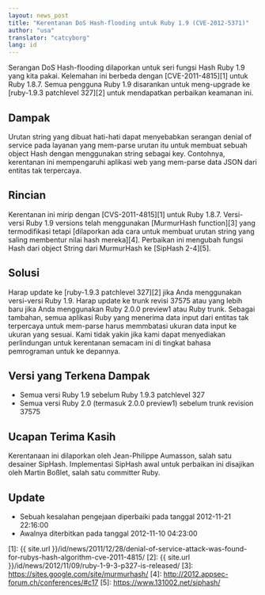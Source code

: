 ```yaml
---
layout: news_post
title: "Kerentanan DoS Hash-flooding untuk Ruby 1.9 (CVE-2012-5371)"
author: "usa"
translator: "catcyborg"
lang: id
---
```


Serangan DoS Hash-flooding dilaporkan untuk seri fungsi Hash Ruby 1.9 yang
kita pakai. Kelemahan ini berbeda dengan [CVE-2011-4815][1] untuk
Ruby 1.8.7. Semua pengguna Ruby 1.9 disarankan untuk meng-upgrade ke [ruby-1.9.3
patchlevel 327][2] untuk mendapatkan perbaikan keamanan ini.

## Dampak

Urutan string yang dibuat hati-hati dapat menyebabkan serangan denial of service
pada layanan yang mem-parse urutan itu untuk membuat sebuah object Hash dengan
menggunakan string sebagai key. Contohnya, kerentanan ini mempengaruhi aplikasi
web yang mem-parse data JSON dari entitas tak terpercaya.

## Rincian

Kerentanan ini mirip dengan [CVS-2011-4815][1] untuk Ruby 1.8.7. Versi-versi Ruby
1.9 versions telah menggunakan [MurmurHash function][3] yang termodifikasi tetapi
[dilaporkan ada cara untuk membuat urutan string yang saling membentur nilai
hash mereka][4]. Perbaikan ini mengubah fungsi Hash dari object String dari
MurmurHash ke [SipHash 2-4][5].

## Solusi

Harap update ke [ruby-1.9.3 patchlevel 327][2] jika Anda menggunakan versi-versi
Ruby 1.9. Harap update ke trunk revisi 37575 atau yang lebih baru jika Anda
menggunakan Ruby 2.0.0 preview1 atau Ruby trunk. Sebagai tambahan, semua aplikasi
Ruby yang menerima data input dari entitas tak terpercaya untuk mem-parse harus
memmbatasi ukuran data input ke ukuran yang sesuai. Kami tidak yakin jika kami
dapat menyediakan perlindungan untuk kerentanan semacam ini di tingkat bahasa
pemrograman untuk ke depannya.

## Versi yang Terkena Dampak

* Semua versi Ruby 1.9 sebelum Ruby 1.9.3 patchlevel 327
* Semua versi Ruby 2.0 (termasuk 2.0.0 preview1) sebelum trunk
  revision 37575

## Ucapan Terima Kasih

Kerentanaan ini dilaporkan oleh Jean-Philippe Aumasson, salah satu desainer
SipHash. Implementasi SipHash awal untuk perbaikan ini disajikan oleh
Martin Boßlet, salah satu committer Ruby.

## Update

* Sebuah kesalahan pengejaan diperbaiki pada tanggal 2012-11-21 22:16:00
* Awalnya diterbitkan pada tanggal 2012-11-10 04:23:00



[1]: {{ site.url }}/id/news/2011/12/28/denial-of-service-attack-was-found-for-rubys-hash-algorithm-cve-2011-4815/
[2]: {{ site.url }}/id/news/2012/11/09/ruby-1-9-3-p327-is-released/
[3]: https://sites.google.com/site/murmurhash/
[4]: http://2012.appsec-forum.ch/conferences/#c17
[5]: https://www.131002.net/siphash/
